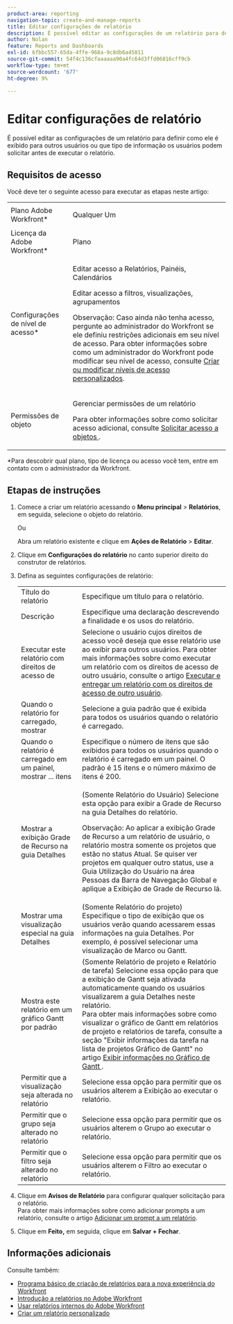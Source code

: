 ```yaml
---
product-area: reporting
navigation-topic: create-and-manage-reports
title: Editar configurações de relatório
description: É possível editar as configurações de um relatório para definir como ele é exibido para outros usuários ou que tipo de informação os usuários podem solicitar antes de executar o relatório.
author: Nolan
feature: Reports and Dashboards
exl-id: 6fbbc557-65da-4ffe-968a-9c8db6a45811
source-git-commit: 54f4c136cfaaaaaa90a4fc64d3ffd06816cff9cb
workflow-type: tm+mt
source-wordcount: '677'
ht-degree: 9%

---
```


# Editar configurações de relatório

É possível editar as configurações de um relatório para definir como ele é exibido para outros usuários ou que tipo de informação os usuários podem solicitar antes de executar o relatório.

## Requisitos de acesso

Você deve ter o seguinte acesso para executar as etapas neste artigo:

<table style="table-layout:auto"> 
 <col> 
 <col> 
 <tbody> 
  <tr> 
   <td role="rowheader">Plano Adobe Workfront*</td> 
   <td> <p>Qualquer Um</p> </td> 
  </tr> 
  <tr> 
   <td role="rowheader">Licença da Adobe Workfront*</td> 
   <td> <p>Plano </p> </td> 
  </tr> 
  <tr> 
   <td role="rowheader">Configurações de nível de acesso*</td> 
   <td> <p>Editar acesso a Relatórios, Painéis, Calendários</p> <p>Editar acesso a filtros, visualizações, agrupamentos</p> <p>Observação: Caso ainda não tenha acesso, pergunte ao administrador do Workfront se ele definiu restrições adicionais em seu nível de acesso. Para obter informações sobre como um administrador do Workfront pode modificar seu nível de acesso, consulte <a href="../../../administration-and-setup/add-users/configure-and-grant-access/create-modify-access-levels.md" class="MCXref xref">Criar ou modificar níveis de acesso personalizados</a>.</p> </td> 
  </tr> 
  <tr> 
   <td role="rowheader">Permissões de objeto</td> 
   <td> <p>Gerenciar permissões de um relatório</p> <p>Para obter informações sobre como solicitar acesso adicional, consulte <a href="../../../workfront-basics/grant-and-request-access-to-objects/request-access.md" class="MCXref xref">Solicitar acesso a objetos </a>.</p> </td> 
  </tr> 
 </tbody> 
</table>

&#42;Para descobrir qual plano, tipo de licença ou acesso você tem, entre em contato com o administrador da Workfront.

## Etapas de instruções

1. Comece a criar um relatório acessando o **Menu principal** > **Relatórios**, em seguida, selecione o objeto do relatório.

   Ou

   Abra um relatório existente e clique em **Ações de Relatório** > **Editar**.

1. Clique em **Configurações do relatório** no canto superior direito do construtor de relatórios.
1. Defina as seguintes configurações de relatório:

   <table style="table-layout:auto"> 
    <col> 
    <col> 
    <tbody> 
     <tr> 
      <td role="rowheader">Título do relatório</td> 
      <td>Especifique um título para o relatório.</td> 
     </tr> 
     <tr> 
      <td role="rowheader">Descrição</td> 
      <td>Especifique uma declaração descrevendo a finalidade e os usos do relatório.</td> 
     </tr> 
     <tr> 
      <td role="rowheader">Executar este relatório com direitos de acesso de</td> 
      <td>Selecione o usuário cujos direitos de acesso você deseja que esse relatório use ao exibir para outros usuários. Para obter mais informações sobre como executar um relatório com os direitos de acesso de outro usuário, consulte o artigo <a href="../../../reports-and-dashboards/reports/creating-and-managing-reports/run-deliver-report-access-rights-another-user.md" class="MCXref xref">Executar e entregar um relatório com os direitos de acesso de outro usuário</a>.</td> 
     </tr> 
     <tr> 
      <td role="rowheader">Quando o relatório for carregado, mostrar</td> 
      <td>Selecione a guia padrão que é exibida para todos os usuários quando o relatório é carregado.</td> 
     </tr> 
     <tr> 
      <td role="rowheader">Quando o relatório é carregado em um painel, mostrar ... itens</td> 
      <td>Especifique o número de itens que são exibidos para todos os usuários quando o relatório é carregado em um painel. O padrão é 15 itens e o número máximo de itens é 200.</td> 
     </tr> 
     <tr> 
      <td role="rowheader">Mostrar a exibição Grade de Recurso na guia Detalhes</td> 
      <td> <p>(Somente Relatório do Usuário) Selecione esta opção para exibir a Grade de Recurso na guia Detalhes do relatório.</p> <p>Observação: Ao aplicar a exibição Grade de Recurso a um relatório de usuário, o relatório mostra somente os projetos que estão no status Atual. Se quiser ver projetos em qualquer outro status, use a Guia Utilização do Usuário na área Pessoas da Barra de Navegação Global e aplique a Exibição de Grade de Recurso lá. <!--
         <MadCap:conditionalText data-mc-conditions="QuicksilverOrClassic.Draft mode">
          For more information about using the Resource Grid, see the article Overview of the Resource Grid . (drafted because this article is drafted also: Article is in draft Feb 1, 2021)
         </MadCap:conditionalText>
        --></p> </td> 
     </tr> 
     <tr> 
      <td role="rowheader">Mostrar uma visualização especial na guia Detalhes</td> 
      <td>(Somente Relatório do projeto) Especifique o tipo de exibição que os usuários verão quando acessarem essas informações na guia Detalhes. Por exemplo, é possível selecionar uma visualização de Marco ou Gantt.</td> 
     </tr> 
     <tr> 
      <td role="rowheader">Mostra este relatório em um gráfico Gantt por padrão</td> 
      <td>(Somente Relatório de projeto e Relatório de tarefa) Selecione essa opção para que a exibição de Gantt seja ativada automaticamente quando os usuários visualizarem a guia Detalhes neste relatório.<br>Para obter mais informações sobre como visualizar o gráfico de Gantt em relatórios de projeto e relatórios de tarefa, consulte a seção "Exibir informações da tarefa na lista de projetos Gráfico de Gantt" no artigo <a href="../../../manage-work/gantt-chart/use-the-gantt-chart/view-info-in-gantt.md" class="MCXref xref">Exibir informações no Gráfico de Gantt </a>.</td> 
     </tr> 
     <tr> 
      <td role="rowheader">Permitir que a visualização seja alterada no relatório</td> 
      <td>Selecione essa opção para permitir que os usuários alterem a Exibição ao executar o relatório.</td> 
     </tr> 
     <tr> 
      <td role="rowheader">Permitir que o grupo seja alterado no relatório</td> 
      <td>Selecione essa opção para permitir que os usuários alterem o Grupo ao executar o relatório.</td> 
     </tr> 
     <tr> 
      <td role="rowheader">Permitir que o filtro seja alterado no relatório</td> 
      <td>Selecione essa opção para permitir que os usuários alterem o Filtro ao executar o relatório.</td> 
     </tr> 
    </tbody> 
   </table>

1. Clique em **Avisos de Relatório** para configurar qualquer solicitação para o relatório.\
   Para obter mais informações sobre como adicionar prompts a um relatório, consulte o artigo [Adicionar um prompt a um relatório](../../../reports-and-dashboards/reports/creating-and-managing-reports/add-prompt-report.md).

1. Clique em **Feito,** em seguida, clique em **Salvar + Fechar**.

## Informações adicionais

Consulte também:

* [Programa básico de criação de relatórios para a nova experiência do Workfront](https://one.workfront.com/s/basic-report-creation-program)
* [Introdução a relatórios no Adobe Workfront](../../../reports-and-dashboards/reports/reporting/get-started-reports-workfront.md)
* [Usar relatórios internos do Adobe Workfront](../../../reports-and-dashboards/reports/using-built-in-reports/use-workfront-built-in-reports.md)
* [Criar um relatório personalizado](../../../reports-and-dashboards/reports/creating-and-managing-reports/create-custom-report.md)
